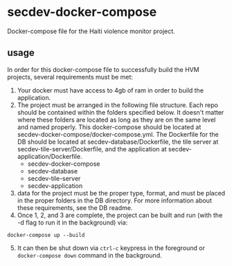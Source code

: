 # secdev-docker-compose
Docker-compose file for the Haiti violence monitor  project.
## usage
In order for this docker-compose file to successfully build the HVM projects, several requirements must be met:
1. Your docker must have access to 4gb of ram in order to build the application.
2. The project must be arranged in the following file structure. Each repo should be contained within the folders specified below. It doesn't matter where these folders are located as long as they are on the same level and named properly. This docker-compose should be located at secdev-docker-compose/docker-compose.yml. The Dockerfile for the DB should be located at secdev-database/Dockerfile, the tile server at secdev-tile-server/Dockerfile, and the application at secdev-application/Dockerfile.
    - secdev-docker-compose
    - secdev-database
    - secdev-tile-server
    - secdev-application
3. data for the project must be the proper type, format, and must be placed in the proper folders in the DB directory. For more information about these requirements, see the DB readme.
4. Once 1, 2, and 3 are complete, the project can be built and run (with the -d flag to run it in the background) via:
```
docker-compose up --build
```
5. It can then be shut down via `ctrl-c` keypress in the foreground or `docker-compose down` command in the background.  